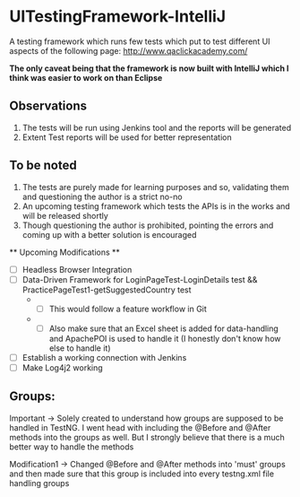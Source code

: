 # UITestingFramework-IntelliJ #
A testing framework which runs few tests which put to test different UI aspects of the following page: 
http://www.qaclickacademy.com/

**The only caveat being that the framework is now built with IntelliJ which I think was easier to work on than Eclipse** 

## Observations ##
1) The tests will be run using Jenkins tool and the reports will be generated
2) Extent Test reports will be used for better representation

## To be noted ##
1) The tests are purely made for learning purposes and so, validating them and questioning the author is a strict no-no
2) An upcoming testing framework which tests the APIs is in the works and will be released shortly
3) Though questioning the author is prohibited, pointing the errors and coming up with a better solution is encouraged

** Upcoming Modifications **
- [ ] Headless Browser Integration
- [ ] Data-Driven Framework for LoginPageTest-LoginDetails test && PracticePageTest1-getSuggestedCountry test
  * - [ ] This would follow a feature workflow in Git
  * - [ ] Also make sure that an Excel sheet is added for data-handling and ApachePOI is used to handle it (I honestly don't know how else to handle it)
- [ ] Establish a working connection with Jenkins
- [ ] Make Log4j2 working

## Groups: ##

Important -> Solely created to understand how groups are supposed to be handled in TestNG. I went head with including the @Before and @After methods into the groups as well. But I strongly believe that there is a much better way to handle the methods

Modification1 -> Changed @Before and @After methods into 'must' groups and then made sure that this group is included into every testng.xml file handling groups
